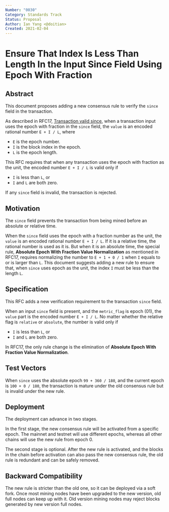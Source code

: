 ```yaml
---
Number: "0030"
Category: Standards Track
Status: Proposal
Author: Ian Yang <@doitian>
Created: 2021-02-04
---
```


# Ensure That Index Is Less Than Length In the Input Since Field Using Epoch With Fraction

## Abstract

This document proposes adding a new consensus rule to verify the `since` field in the transaction.

As described in RFC17, [Transaction valid since](../0017-tx-valid-since/0017-tx-valid-since.md), when a transaction input uses the epoch with fraction in the `since` field, the `value` is an encoded rational number `E + I / L`, where

- `E` is the epoch number.
- `I` is the block index in the epoch.
- `L` is the epoch length.

This RFC requires that when any transaction uses the epoch with fraction as the unit, the encoded number `E + I / L` is valid only if

- `I` is less than `L`, or
- `I` and `L` are both zero.

If any `since` field is invalid, the transaction is rejected.

## Motivation

The `since` field prevents the transaction from being mined before an absolute or relative time.

When the `since` field uses the epoch with a fraction number as the unit, the `value` is an encoded rational number `E + I / L`. If it is a relative time, the rational number is used as it is. But when it is an absolute time, the special rule, **Absolute Epoch With Fraction Value Normalization** as mentioned in RFC17, requires normalizing the number to `E + 1 + 0 / 1` when `I` equals to or is larger than `L`.
This document suggests adding a new rule to ensure that, when `since` uses epoch as the unit, the index `I` must be less than the length `L`.

## Specification

This RFC adds a new verification requirement to the transaction `since` field.

When an input `since` field is present, and the `metric_flag` is epoch (01), the `value` part is the encoded number `E + I / L`. No matter whether the relative flag is `relative` or `absolute`, the number is valid only if

- `I` is less than `L`, or
- `I` and `L` are both zero.

In RFC17, the only rule change is the elimination of **Absolute Epoch With Fraction Value Normalization**.

## Test Vectors

When `since` uses the absolute epoch `99 + 360 / 180`, and the current epoch is `100 + 0 / 180`, the transaction is mature under the old consensus rule but is invalid under the new rule.

## Deployment

The deployment can advance in two stages.

In the first stage, the new consensus rule will be activated from a specific epoch. The mainnet and testnet will use different epochs, whereas all other chains will use the new rule from epoch 0.

The second stage is optional. After the new rule is activated, and the blocks in the chain before activation can also pass the new consensus rule, the old rule is redundant and can be safely removed.

## Backward Compatibility

The new rule is stricter than the old one, so it can be deployed via a soft fork. Once most mining nodes have been upgraded to the new version, old full nodes can keep up with it. Old version mining nodes may reject blocks generated by new version full nodes.
